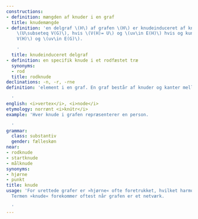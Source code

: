 ```yaml
---
constructions:
- definition: mængden af knuder i en graf
  title: knudemængde
- definition: 'en delgraf \(H\) af grafen \(H\) er knudeinduceret af knudedelmængden
    \(U\subseteq V(G)\), hvis \(V(H)= U\) og \(uv\in E(H)\) hvis og kun hvis \(u,v\in
    V(H)\) og \(uv\in E(G)\).

    '
  title: knudeinduceret delgraf
- definition: en specifik knude i et rodfæstet træ
  synonyms:
  - rod
  title: rodknude
declinations: -n, -r, -rne
definition: 'element i en graf. En graf består af knuder og kanter mellem knuderne.

  '
english: <i>vertex</i>, <i>node</i>
etymology: norrønt <i>knútr</i>
example: 'Hver knude i grafen repræsenterer en person.

  '
grammar:
  class: substantiv
  gender: fælleskøn
near:
- rodknude
- startknude
- målknude
synonyms:
- hjørne
- punkt
title: knude
usage: 'For urettede grafer er »hjørne« ofte foretrukket, hvilket harmonerer med »kant«.
  Termen »knude« forekommer oftest når grafen er et netværk.

  '
---
```

